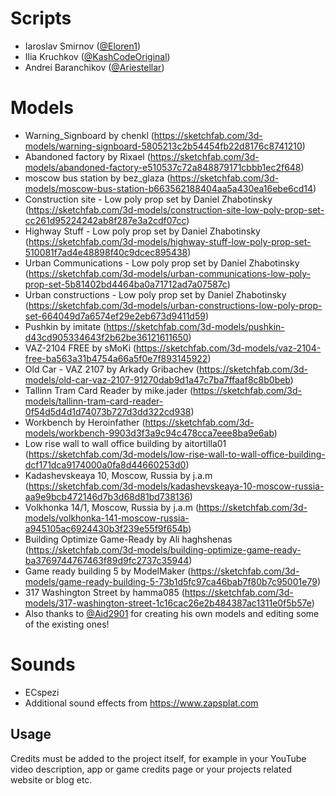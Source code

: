 # Scripts

- Iaroslav Smirnov ([@Eloren1](https://github.com/Eloren1))
- Ilia Kruchkov ([@KashCodeOriginal](https://github.com/KashCodeOriginal))
- Andrei Baranchikov ([@Ariestellar](https://github.com/Ariestellar))

# Models

- Warning_Signboard by chenkl (https://sketchfab.com/3d-models/warning-signboard-5805213c2b54454fb22d8176c8741210)
- Abandoned factory by Rixael (https://sketchfab.com/3d-models/abandoned-factory-e510537c72a848879171cbbb1ec2f648)
- moscow bus station by bez_glaza (https://sketchfab.com/3d-models/moscow-bus-station-b663562188404aa5a430ea16ebe6cd14)
- Construction site - Low poly prop set by Daniel Zhabotinsky (https://sketchfab.com/3d-models/construction-site-low-poly-prop-set-cc261d95224242ab8f287e3a2cdf07cc)
- Highway Stuff - Low poly prop set by Daniel Zhabotinsky (https://sketchfab.com/3d-models/highway-stuff-low-poly-prop-set-510081f7ad4e48898f40c9dcec895438)
- Urban Communications - Low poly prop set by Daniel Zhabotinsky (https://sketchfab.com/3d-models/urban-communications-low-poly-prop-set-5b81402bd4464ba0a71712ad7a07587c)
- Urban constructions - Low poly prop set by Daniel Zhabotinsky (https://sketchfab.com/3d-models/urban-constructions-low-poly-prop-set-664049d7a6574ef29e2eb673d9411d59)
- Pushkin by imitate (https://sketchfab.com/3d-models/pushkin-d43cd905334643f2b62be36121611650)
- VAZ-2104 FREE by sMoKi (https://sketchfab.com/3d-models/vaz-2104-free-ba563a31b4754a66a5f0e7f893145922)
- Old Car - VAZ 2107 by Arkady Gribachev (https://sketchfab.com/3d-models/old-car-vaz-2107-91270dab9d1a47c7ba7ffaaf8c8b0beb)
- Tallinn Tram Card Reader by mike.jader (https://sketchfab.com/3d-models/tallinn-tram-card-reader-0f54d5d4d1d74073b727d3dd322cd938)
- Workbench by Heroinfather (https://sketchfab.com/3d-models/workbench-9903d3f3a9c94c478cca7eee8ba9e6ab)
- Low rise wall to wall office building by aitortilla01 (https://sketchfab.com/3d-models/low-rise-wall-to-wall-office-building-dcf171dca9174000a0fa8d44660253d0)
- Kadashevskeaya 10, Moscow, Russia by j.a.m (https://sketchfab.com/3d-models/kadashevskeaya-10-moscow-russia-aa9e9bcb472146d7b3d68d81bd738136)
- Volkhonka 14/1, Moscow, Russia by  j.a.m (https://sketchfab.com/3d-models/volkhonka-141-moscow-russia-a945105ac6924430b3f239e55f9f654b)
- Building Optimize Game-Ready by Ali haghshenas (https://sketchfab.com/3d-models/building-optimize-game-ready-ba3769744767463f89d9fc2737c35944)
- Game ready building 5 by ModelMaker (https://sketchfab.com/3d-models/game-ready-building-5-73b1d5fc97ca46bab7f80b7c95001e79)
- 317 Washington Street by hamma085 (https://sketchfab.com/3d-models/317-washington-street-1c16cac26e2b484387ac1311e0f5b57e)
- Also thanks to [@Aid2901](https://github.com/Aid2901) for creating his own models and editing some of the existing ones!

# Sounds

- ECspezi
- Additional sound effects from https://www.zapsplat.com

## Usage

Credits must be added to the project itself, for example in your YouTube video description, app or game credits page or your projects related website or blog etc. 
